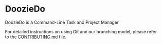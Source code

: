 # DoozieDo

DoozieDo is a Command-Line Task and Project Manager

For detailed instructions on using Git and our branching model, please refer to the [CONTRIBUTING.md](CONTRIBUTING.md) file.
